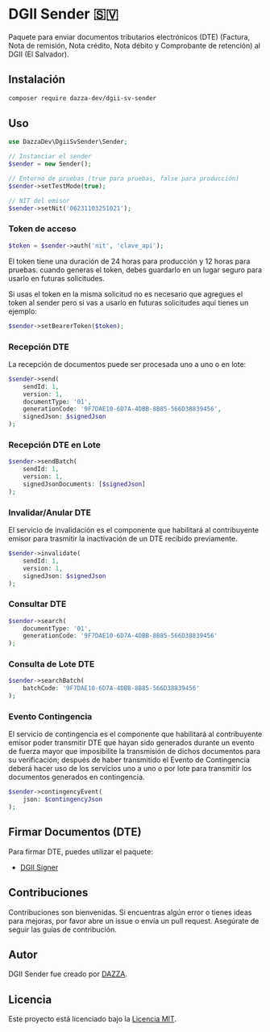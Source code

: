# DGII Sender 🇸🇻

Paquete para enviar documentos tributarios electrónicos (DTE) (Factura, Nota de remisión, Nota crédito, Nota débito y Comprobante de retención) al DGII (El Salvador).

## Instalación

```bash
composer require dazza-dev/dgii-sv-sender
```

## Uso

```php
use DazzaDev\DgiiSvSender\Sender;

// Instanciar el sender
$sender = new Sender();

// Entorno de pruebas (true para pruebas, false para producción)
$sender->setTestMode(true);

// NIT del emisor
$sender->setNit('06231103251021');
```

### Token de acceso

```php
$token = $sender->auth('nit', 'clave_api');
```

El token tiene una duración de 24 horas para producción y 12 horas para pruebas. cuando generas el token, debes guardarlo en un lugar seguro para usarlo en futuras solicitudes.

Si usas el token en la misma solicitud no es necesario que agregues el token al sender pero si vas a usarlo en futuras solicitudes aquí tienes un ejemplo:

```php
$sender->setBearerToken($token);
```

### Recepción DTE

La recepción de documentos puede ser procesada uno a uno o en lote:

```php
$sender->send(
    sendId: 1,
    version: 1,
    documentType: '01',
    generationCode: '9F7DAE10-6D7A-4DBB-8B85-566D38839456',
    signedJson: $signedJson
);
```

### Recepción DTE en Lote

```php
$sender->sendBatch(
    sendId: 1,
    version: 1,
    signedJsonDocuments: [$signedJson]
);
```

### Invalidar/Anular DTE

El servicio de invalidación es el componente que habilitará al contribuyente emisor para trasmitir la inactivación de un DTE recibido previamente.

```php
$sender->invalidate(
    sendId: 1,
    version: 1,
    signedJson: $signedJson
);
```

### Consultar DTE

```php
$sender->search(
    documentType: '01',
    generationCode: '9F7DAE10-6D7A-4DBB-8B85-566D38839456'
);
```

### Consulta de Lote DTE

```php
$sender->searchBatch(
    batchCode: '9F7DAE10-6D7A-4DBB-8B85-566D38839456'
);
```

### Evento Contingencia

El servicio de contingencia es el componente que habilitará al contribuyente emisor poder transmitir DTE que hayan sido generados durante un evento de fuerza mayor que imposibilite la transmisión de dichos documentos para su verificación; después de haber transmitido el Evento de Contingencia deberá hacer uso de los servicios uno a uno o por lote para transmitir los documentos generados en contingencia.

```php
$sender->contingencyEvent(
    json: $contingencyJson
);
```

## Firmar Documentos (DTE)

Para firmar DTE, puedes utilizar el paquete:

- [DGII Signer](https://github.com/dazza-dev/dgii-sv-signer)

## Contribuciones

Contribuciones son bienvenidas. Si encuentras algún error o tienes ideas para mejoras, por favor abre un issue o envía un pull request. Asegúrate de seguir las guías de contribución.

## Autor

DGII Sender fue creado por [DAZZA](https://github.com/dazza-dev).

## Licencia

Este proyecto está licenciado bajo la [Licencia MIT](https://opensource.org/licenses/MIT).
